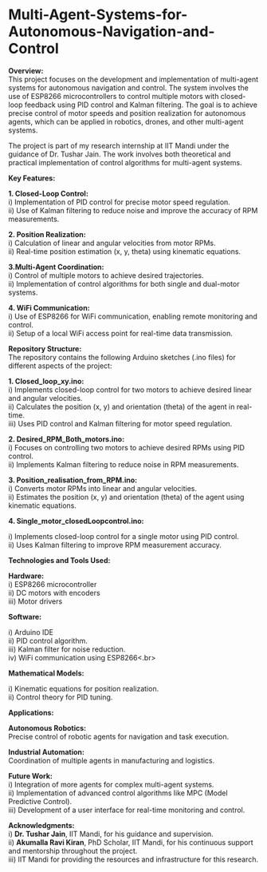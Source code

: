 # Multi-Agent-Systems-for-Autonomous-Navigation-and-Control<br>
**Overview:**<br>
This project focuses on the development and implementation of multi-agent systems for autonomous navigation and control. The system involves the use of ESP8266 microcontrollers to control multiple motors with closed-loop feedback using PID control and Kalman filtering. The goal is to achieve precise control of motor speeds and position realization for autonomous agents, which can be applied in robotics, drones, and other multi-agent systems.<br>

The project is part of my research internship at IIT Mandi under the guidance of Dr. Tushar Jain. The work involves both theoretical and practical implementation of control algorithms for multi-agent systems.<br>

**Key Features:**<br>

**1. Closed-Loop Control:**<br>
 i) Implementation of PID control for precise motor speed regulation.<br>
ii) Use of Kalman filtering to reduce noise and improve the accuracy of RPM measurements.<br>

**2. Position Realization:**<br>
i) Calculation of linear and angular velocities from motor RPMs.<br>
ii) Real-time position estimation (x, y, theta) using kinematic equations.<br>

**3.Multi-Agent Coordination:**<br>
i) Control of multiple motors to achieve desired trajectories.<br>
ii) Implementation of control algorithms for both single and dual-motor systems.<br>

**4. WiFi Communication:**<br>
i) Use of ESP8266 for WiFi communication, enabling remote monitoring and control.<br>
ii) Setup of a local WiFi access point for real-time data transmission.<br>

**Repository Structure:**<br>
The repository contains the following Arduino sketches (.ino files) for different aspects of the project:<br>

**1. Closed_loop_xy.ino:**<br>
i) Implements closed-loop control for two motors to achieve desired linear and angular velocities.<br>
ii) Calculates the position (x, y) and orientation (theta) of the agent in real-time.<br>
iii) Uses PID control and Kalman filtering for motor speed regulation.<br>

**2. Desired_RPM_Both_motors.ino:**<br>
i) Focuses on controlling two motors to achieve desired RPMs using PID control.<br>
ii) Implements Kalman filtering to reduce noise in RPM measurements.<br>

**3. Position_realisation_from_RPM.ino:**<br>
i) Converts motor RPMs into linear and angular velocities.<br>
ii) Estimates the position (x, y) and orientation (theta) of the agent using kinematic equations.<br>

**4. Single_motor_closedLoopcontrol.ino:**<br>

i) Implements closed-loop control for a single motor using PID control.<br>
ii) Uses Kalman filtering to improve RPM measurement accuracy.<br>

**Technologies and Tools Used:**<br>

**Hardware:**<br>
i) ESP8266 microcontroller<br>
ii) DC motors with encoders<br>
iii) Motor drivers<br>

**Software:**<br>

i) Arduino IDE<br>
ii) PID control algorithm.<br>
iii) Kalman filter for noise reduction.<br>
iv) WiFi communication using ESP8266<.br>

**Mathematical Models:**<br>

i) Kinematic equations for position realization.<br>
ii) Control theory for PID tuning.<br>

**Applications:**<br>

**Autonomous Robotics:**<br>
 Precise control of robotic agents for navigation and task execution.<br>

**Industrial Automation:**<br>
Coordination of multiple agents in manufacturing and logistics.<br>

**Future Work:**<br>
i) Integration of more agents for complex multi-agent systems.<br>
ii) Implementation of advanced control algorithms like MPC (Model Predictive Control).<br>
iii) Development of a user interface for real-time monitoring and control.<br>

**Acknowledgments:**<br>
i) **Dr. Tushar Jain**, IIT Mandi, for his guidance and supervision.<br>
ii) **Akumalla Ravi Kiran**, PhD Scholar, IIT Mandi, for his continuous support and mentorship throughout the project.<br>
iii) IIT Mandi for providing the resources and infrastructure for this research.<br>



